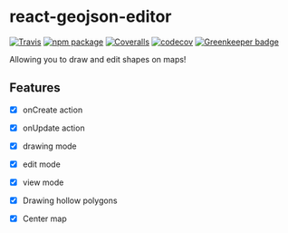 # react-geojson-editor

[![Travis][build-badge]][build]
[![npm package][npm-badge]][npm]
[![Coveralls][coveralls-badge]][coveralls]
[![codecov](https://codecov.io/gh/nshimiye/react-geojson-editor/branch/master/graph/badge.svg)](https://codecov.io/gh/nshimiye/react-geojson-editor)
[![Greenkeeper badge](https://badges.greenkeeper.io/nshimiye/react-geojson-editor.svg)](https://greenkeeper.io/)

Allowing you to draw and edit shapes on maps!


## Features
* [x] onCreate action
* [x] onUpdate action
* [x] drawing mode
* [x] edit mode
* [x] view mode
* [x] Drawing hollow polygons
* [x] Center map


[build-badge]: https://img.shields.io/travis/nshimiye/react-geojson-editor/master.png?style=flat-square
[build]: https://travis-ci.org/nshimiye/react-geojson-editor

[npm-badge]: https://img.shields.io/npm/v/react-geojson-editor.png?style=flat-square
[npm]: https://www.npmjs.org/package/react-geojson-editor

[coveralls-badge]: https://img.shields.io/coveralls/nshimiye/react-geojson-editor/master.png?style=flat-square
[coveralls]: https://coveralls.io/github/nshimiye/react-geojson-editor

